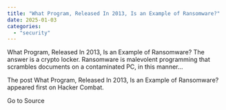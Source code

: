 ```yaml
---
title: "What Program, Released In 2013, Is an Example of Ransomware?"
date: 2025-01-03
categories: 
  - "security"
---
```


What Program, Released In 2013, Is an Example of Ransomware? The answer is a crypto locker. Ransomware is malevolent programming that scrambles documents on a contaminated PC, in this manner...

The post What Program, Released In 2013, Is an Example of Ransomware? appeared first on Hacker Combat.

Go to Source

